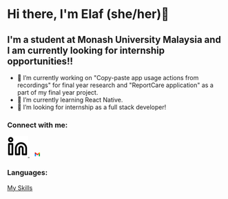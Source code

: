 # Hi there, I'm Elaf (she/her)👋

## I'm a student at Monash University Malaysia and I am currently looking for internship opportunities!!
- 🔭 I’m currently working on "Copy-paste app usage actions from recordings" for final year research and "ReportCare application" as a part of my final year project. 
- 🌱 I’m currently learning React Native. 
- 👯 I’m looking for internship as a full stack developer! 

### Connect with me:

[<picture>
  <source media="(prefers-color-scheme: dark)" srcset="/img/linkedin-dark.svg">
  <source media="(prefers-color-scheme: light)" srcset="/img/linkedin-light.svg">
  <img alt="linkedIn logo." src="img/linkedin-light.svg">
</picture>](https://www.linkedin.com/in/elafaa/)
&nbsp;&nbsp;
[<picture>
  <img alt="gmail logo." src="img/gmail.png" width="2.5%">
</picture>](mailto:elafasalh@gmail.com)


### Languages:
[My Skills](https://skills.thijs.gg/icons?i=js,html,css)


